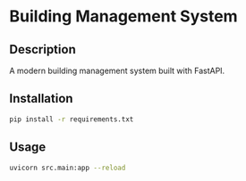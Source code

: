 # Building Management System

## Description
A modern building management system built with FastAPI.

## Installation
```bash
pip install -r requirements.txt
```

## Usage
```bash
uvicorn src.main:app --reload
```
